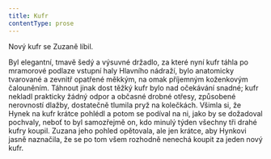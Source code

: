 ```yaml
---
title: Kufr
contentType: prose
---
```


Nový kufr se Zuzaně líbil.

Byl elegantní, tmavě šedý a výsuvné držadlo, za které nyní kufr táhla po mramorové podlaze vstupní haly Hlavního nádraží, bylo anatomicky tvarované a zevnitř opatřené měkkým, na omak příjemným koženkovým čalouněním. Táhnout jinak dost těžký kufr bylo nad očekávání snadné; kufr nekladl prakticky žádný odpor a občasné drobné otřesy, způsobené nerovností dlažby, dostatečně tlumila pryž na kolečkách. Všimla si, že Hynek na kufr krátce po­hlédl a potom se podíval na ni, jako by se dožadoval pochvaly, neboť to byl samozřejmě on, kdo minulý týden všechny tři drahé kufry koupil. Zuzana jeho pohled opětovala, ale jen krátce, aby Hynkovi jasně naznačila, že se po tom všem rozhodně nenechá koupit za jeden nový kufr.
